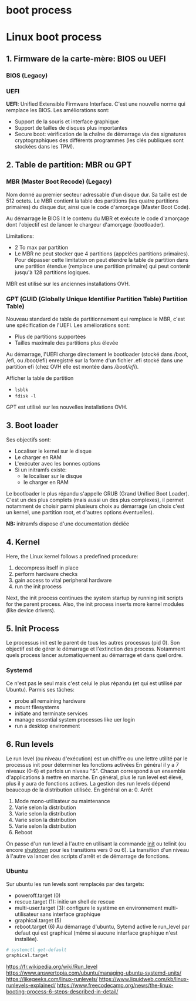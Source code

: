 

# boot process

# Linux boot process

## 1. Firmware de la carte-mère: BIOS ou UEFI

### BIOS (Legacy)

### UEFI
**UEFI**: Unified Extensible Firmware Interface.
C'est une nouvelle norme qui remplace les BIOS. Les améliorations sont:
- Support de la souris et interface graphique
- Support de tailles de disques plus importantes
- Secure boot: vérification de la chaîne de démarrage via des signatures cryptographiques des différents programmes (les clés publiques sont stockées dans les TPM).
## 2. Table de partition: MBR ou GPT

### MBR (Master Boot Recode) (Legacy)
Nom donné au premier secteur adressable d'un disque dur. Sa taille est de 512 octets. Le MBR contient la table des partitions (les quatre partitions primaires) du disque dur, ainsi que le code d'amorçage (Master Boot Code).

Au démarrage le BIOS lit le contenu du MBR et exécute le code d'amorçage dont l'objectif est de lancer le chargeur d'amorçage (bootloader).

Limitations:
- 2 To max par partition
- Le MBR ne peut stocker que 4 partitions (appelées partitions primaires). Pour dépasser cette limitation on peut étendre la table de partition dans une partition étendue (remplace une partition primaire) qui peut contenir jusqu'à 128 partitions logiques.

MBR est utilisé sur les anciennes installations OVH.
### GPT (GUID (Globally Unique Identifier Partition Table) Partition Table)
Nouveau standard de table de partitionnement qui remplace le MBR, c'est une spécification de l'UEFI.
Les améliorations sont:
- Plus de partitions supportées
- Tailles maximale des partitions plus élevée

Au démarrage, l'UEFI charge directement le bootloader (stocké dans /boot, /efi, ou /boot/efi) enregistré sur la forme d'un fichier .efi stocké dans une partition efi (chez OVH elle est montée dans _/boot/efi_).

Afficher la table de partition
- `lsblk`
- `fdisk -l`

GPT est utilisé sur les nouvelles installations OVH.
## 3. Boot loader
Ses objectifs sont:
- Localiser le kernel sur le disque
- Le charger en RAM
- L'exécuter avec les bonnes options
- Si un initramfs existe:
	- le localiser sur le disque
	- le charger en RAM

Le bootloader le plus répandu s'appelle GRUB (Grand Unified Boot Loader). C'est un des plus complets (mais aussi un des plus complexes), il permet notamment de choisir parmi plusieurs choix au démarrage (un choix c'est un kernel, une partition root, et d'autres options éventuelles).

**NB:** initramfs dispose d'une documentation dédiée
## 4. Kernel
Here, the Linux kernel follows a predefined procedure:
1. decompress itself in place
2. perform hardware checks
3. gain access to vital peripheral hardware
4. run the init process

Next, the init process continues the system startup by running init scripts for the parent process. Also, the init process inserts more kernel modules (like device drivers).
## 5. Init Process
Le processus init est le parent de tous les autres processus (pid 0). Son objectif est de gérer le démarrage et l'extinction des process. Notamment quels process lancer automatiquement au démarrage et dans quel ordre.
### Systemd
Ce n'est pas le seul mais c'est celui le plus répandu (et qui est utilisé par Ubuntu). Parmis ses tâches:
- probe all remaining hardware
- mount filesystems
- initiate and terminate services
- manage essential system processes like uer login
- run a desktop environment
## 6. Run levels
Le run level (ou niveau d'exécution) est un chiffre ou une lettre utilité par le processus init pour déterminer les fonctions activées
En général il y a 7 niveaux (0-6) et parfois un niveau "S". Chacun correspond à un ensemble d'applications à mettre en marche. En général, plus le run level est élevé, plus il y aura de fonctions actives. La gestion des run levels dépend beaucoup de la distribution utilisée. En général on a:
0. Arrêt
1. Mode mono-utilisateur ou maintenance 
2. Varie selon la distribution
3. Varie selon la distribution
4. Varie selon la distribution
5. Varie selon la distribution
6. Reboot 

On passe d'un run level à l'autre en utilisant la commande [init](https://fr.wikipedia.org/wiki/Init "Init") ou telinit (ou encore [shutdown](https://fr.wikipedia.org/wiki/Shutdown "Shutdown") pour les transitions vers 0 ou 6). La transition d'un niveau à l'autre va lancer des scripts d'arrêt et de démarrage de fonctions.
### Ubuntu
Sur ubuntu les run levels sont remplacés par des targets:
- poweroff.target (0)
- rescue.target (1): initie un shell de rescue
- multi-user.target (3): configure le système en environnement multi-utilisateur sans interface graphique
- graphical.target (5)
- reboot.target (6)
Au démarrage d'ubuntu, Sytemd active le run_level par defaut qui est graphical (même si aucune interface graphique n'est installée). 

```bash
# systemctl get-default
graphical.target
```

https://fr.wikipedia.org/wiki/Run_level
https://www.answertopia.com/ubuntu/managing-ubuntu-systemd-units/
https://likegeeks.com/linux-runlevels/
https://www.liquidweb.com/kb/linux-runlevels-explained/
https://www.freecodecamp.org/news/the-linux-booting-process-6-steps-described-in-detail/